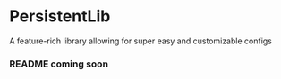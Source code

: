 # PersistentLib
A feature-rich library allowing for super easy and customizable configs

### README coming soon

